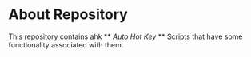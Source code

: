 # About Repository
This repository contains ahk ** _Auto Hot Key_ ** Scripts that have some functionality associated with them.